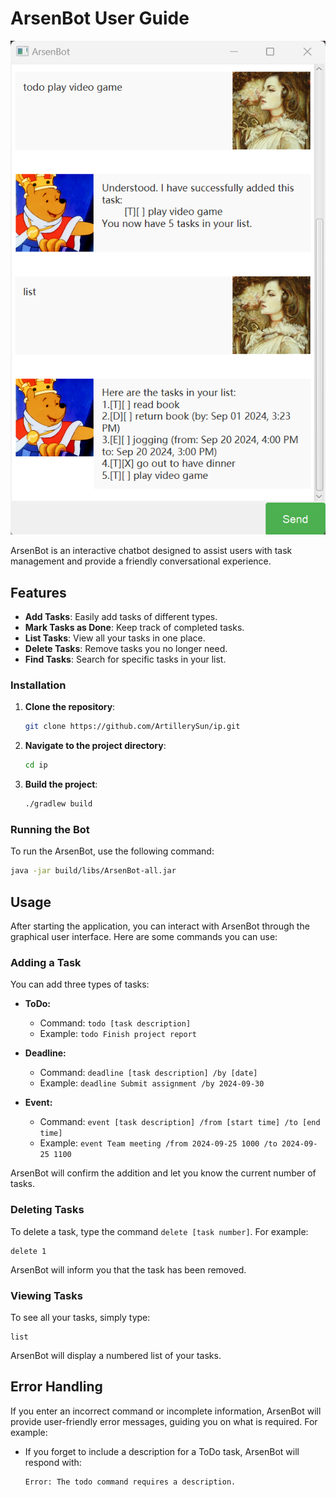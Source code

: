 # ArsenBot User Guide

![UI sample image](Ui.png)

ArsenBot is an interactive chatbot designed to assist users with task management and provide a friendly conversational experience.

## Features

- **Add Tasks**: Easily add tasks of different types.
- **Mark Tasks as Done**: Keep track of completed tasks.
- **List Tasks**: View all your tasks in one place.
- **Delete Tasks**: Remove tasks you no longer need.
- **Find Tasks**: Search for specific tasks in your list.

### Installation

1. **Clone the repository**:
   ```bash
   git clone https://github.com/ArtillerySun/ip.git
   ```
2. **Navigate to the project directory**:
   ```bash
   cd ip
   ```
3. **Build the project**:
   ```bash
   ./gradlew build
   ```

### Running the Bot

To run the ArsenBot, use the following command:

```bash
java -jar build/libs/ArsenBot-all.jar
 ```

## Usage

After starting the application, you can interact with ArsenBot through the graphical user interface. Here are some commands you can use:

### Adding a Task

You can add three types of tasks:

- **ToDo:**
    - Command: `todo [task description]`
    - Example: `todo Finish project report`

- **Deadline:**
    - Command: `deadline [task description] /by [date]`
    - Example: `deadline Submit assignment /by 2024-09-30`

- **Event:**
    - Command: `event [task description] /from [start time] /to [end time]`
    - Example: `event Team meeting /from 2024-09-25 1000 /to 2024-09-25 1100`

ArsenBot will confirm the addition and let you know the current number of tasks.

### Deleting Tasks

To delete a task, type the command `delete [task number]`. For example:

```
delete 1
```

ArsenBot will inform you that the task has been removed.

### Viewing Tasks

To see all your tasks, simply type:

```
list
```

ArsenBot will display a numbered list of your tasks.

## Error Handling

If you enter an incorrect command or incomplete information, ArsenBot will provide user-friendly error messages, guiding you on what is required. For example:

- If you forget to include a description for a ToDo task, ArsenBot will respond with:
  ```
  Error: The todo command requires a description.
  ```